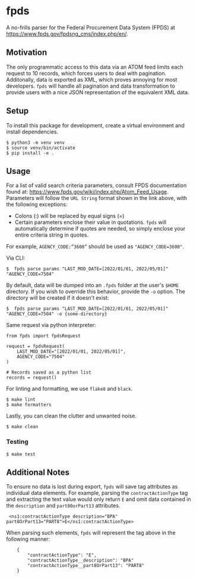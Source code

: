# fpds
A no-frills parser for the Federal Procurement Data System (FPDS)
at https://www.fpds.gov/fpdsng_cms/index.php/en/.


## Motivation
The only programmatic access to this data via an ATOM feed limits each
request to 10 records, which forces users to deal with pagination.
Additonally, data is exported as XML, which proves annoying for most
developers. `fpds` will handle all pagination and data
transformation to provide users with a nice JSON representation of the
equivalent XML data.


## Setup
To install this package for development, create a virtual environment
and install dependencies.

```
$ python3 -m venv venv
$ source venv/bin/activate
$ pip install -e .
```


## Usage
For a list of valid search criteria parameters, consult FPDS documentation
found at: https://www.fpds.gov/wiki/index.php/Atom_Feed_Usage. Parameters
will follow the `URL String` format shown in the link above, with the
following exceptions:

 + Colons (:) will be replaced by equal signs (=)
 + Certain parameters enclose their value in quotations. `fpds` will
automatically determine if quotes are needed, so simply enclose your
entire criteria string in quotes.

 For example, `AGENCY_CODE:”3600”` should be used as `"AGENCY_CODE=3600"`.


Via CLI:
```
$  fpds parse params "LAST_MOD_DATE=[2022/01/01, 2022/05/01]" "AGENCY_CODE=7504"
```


By default, data will be dumped into an `.fpds` folder at the user's
`$HOME` directory. If you wish to override this behavior, provide the `-o`
option. The directory will be created if it doesn't exist:

```
$  fpds parse params "LAST_MOD_DATE=[2022/01/01, 2022/05/01]" "AGENCY_CODE=7504" -o {some-directory}
```

Same request via python interpreter:
```
from fpds import fpdsRequest

request = fpdsRequest(
    LAST_MOD_DATE="[2022/01/01, 2022/05/01]",
    AGENCY_CODE="7504"
)

# Records saved as a python list
records = request()
```

For linting and formatting, we use `flake8` and `black`.

```
$ make lint
$ make formatters
```

Lastly, you can clean the clutter and unwanted noise.

```
$ make clean
```

### Testing
```
$ make test
```


## Additional Notes
To ensure no data is lost during export, `fpds` will save tag attributes as
individual data elements. For example, parsing the `contractActionType` tag
and extracting the text value would only return `E` and omit data contained
in the `description` and `part80orPart13` attributes.

```
 <ns1:contractActionType description="BPA" part8OrPart13="PART8">E</ns1:contractActionType>
```

When parsing such elements, `fpds` will represent the tag above in the
following manner:

```
    {
        "contractActionType": "E",
        "contractActionType__description": "BPA"
        "contractActionType__part8OrPart13": "PART8"
    }
```
